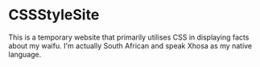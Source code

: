 # CSSStyleSite
This is a temporary website that primarily utilises CSS in displaying facts about my waifu. I'm actually South African and speak Xhosa as my native language.
